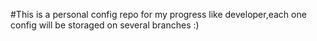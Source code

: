#This is a personal config repo for my progress like developer,each one config will be storaged on several branches :)
